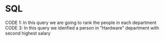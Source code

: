 # SQL
CODE 1: In this query we are going to rank the people in each department
CODE 3: In this query we idenfied a person in "Hardware" department with second highest salary
